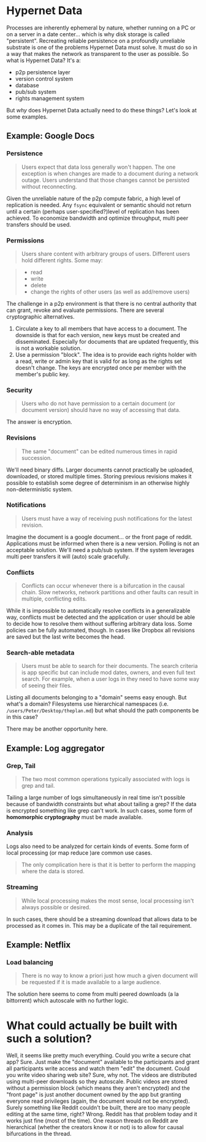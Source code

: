# Hypernet Data
Processes are inherently ephemeral by nature, whether running on a PC or on a server in a date center... which is why disk storage is called "persistent".  Recreating reliable persistence on a profoundly unreliable substrate is one of the problems Hypernet Data must solve.  It must do so in a way that makes the network as transparent to the user as possible.  So what is Hypernet Data? It's a:

- p2p persistence layer
- version control system
- database
- pub/sub system
- rights management system

But *why* does Hypernet Data actually need to do these things?  Let's look at some examples.

## Example: Google Docs
### Persistence
> Users expect that data loss generally won't happen.  The one exception is when changes are made to a document during a network outage.  Users understand that those changes cannot be persisted without reconnecting.

Given the unreliable nature of the p2p compute fabric, a high level of replication is needed.  Any `fsync` equivalent or semantic should not return until a certain (perhaps user-specified?)level of replication has been achieved.  To economize bandwidth and optimize throughput, multi peer transfers should be used.

### Permissions
> Users share content with arbitrary groups of users.  Different users hold different rights.  Some may:

> - read
> - write
> - delete
> - change the rights of other users (as well as add/remove users)

The challenge in a p2p environment is that there is no central authority that can grant, revoke and evaluate permissions.  There are several cryptographic alternatives.

1. Circulate a key to all members that have access to a document.  The downside is that for each version, new keys must be created and disseminated.  Especially for documents that are updated frequently, this is not a workable solution.
2. Use a permission "block".  The idea is to provide each rights holder with a read, write or admin key that is valid for as long as the rights set doesn't change.  The keys are encrypted once per member with the member's public key.

### Security
> Users who do not have permission to a certain document (or document version) should have no way of accessing that data.

The answer is encryption.

### Revisions
> The same "document" can be edited numerous times in rapid succession.

 We'll need binary diffs.  Larger documents cannot practically be uploaded, downloaded, or stored multiple times.  Storing previous revisions makes it possible to establish some degree of determinism in an otherwise highly non-deterministic system.

### Notifications
> Users must have a way of receiving push notifications for the latest revision.

Imagine the document is a google document... or the front page of reddit.  Applications must be informed when there is a new version.  Polling is not an acceptable solution.  We'll need a pub/sub system.  If the system leverages multi peer transfers it will (auto) scale gracefully.

### Conflicts
> Conflicts can occur whenever there is a bifurcation in the causal chain.  Slow networks, network partitions and other faults can result in multiple, conflicting edits.

While it is impossible to automatically resolve conflicts in a generalizable way, conflicts must be detected and the application or user should be able to decide how to resolve them without suffering arbitrary data loss.  Some policies can be fully automated, though.  In cases like Dropbox all revisions are saved but the last write becomes the head.

### Search-able metadata
> Users must be able to search for their documents.  The search criteria is app specific but can include mod dates, owners, and even full text search.  For example, when a user logs in they need to have some way of seeing their files.

Listing all documents belonging to a "domain" seems easy enough.  But what's a domain?  Filesystems use hierarchical namespaces (i.e. `/users/Peter/Desktop/theplan.md`) but what should the path components be in this case?

There may be another opportunity here.

## Example: Log aggregator
### Grep, Tail
> The two most common operations typically associated with logs is grep and tail.

Tailing a large number of logs simultaneously in real time isn't possible because of bandwidth constraints but what about tailing a grep?  If the data is encrypted something like grep can't work.  In such cases, some form of **homomorphic cryptography** must be made available.

### Analysis
Logs also need to be analyzed for certain kinds of events.  Some form of local processing (or map reduce )are common use cases.

> The only complication here is that it is better to perform the mapping where the data is stored.

### Streaming
> While local processing makes the most sense, local processing isn't always possible or desired.

In such cases, there should be a streaming download that allows data to be processed as it comes in.  This may be a duplicate of the tail requirement.

## Example: Netflix
### Load balancing
> There is no way to know a priori just how much a given document will be requested if it is made available to a large audience.

The solution here seems to come from multi peered downloads (a la bittorrent) which autoscale with no further logic.

# What could actually be built with such a solution?

Well, it seems like pretty much everything.  Could you write a secure chat app?  Sure.  Just make the "document" available to the participants and grant all participants write access and watch them "edit" the document.  Could you write video sharing web site?  Sure, why not.  The videos are distributed using multi-peer downloads so they autoscale.  Public videos are stored without a permission block (which means they aren't encrypted) and the "front page" is just another document owned by the app but granting everyone read privileges (again, the document would not be encrypted).  Surely something like Reddit couldn't be built, there are too many people editing at the same time, right?  Wrong.  Reddit has that problem today and it works just fine (most of the time).  One reason threads on Reddit are hierarchical (whether the creators know it or not) is to allow for causal bifurcations in the thread.
